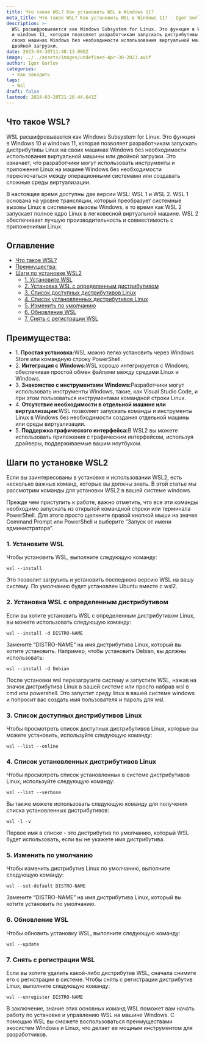 ```yaml
---
title: Что такое WSL? Как установить WSL в Windows 11?
meta_title: Что такое WSL? Как установить WSL в Windows 11? - Igor Gorlov
description: >-
  WSL расшифровывается как Windows Subsystem for Linux. Это функция в Windows 10
  и windows 11, которая позволяет разработчикам запускать дистрибутивы Linux на
  своих машинах Windows без необходимости использования виртуальной машины или
  двойной загрузки.
date: 2023-04-30T11:48:13.000Z
image: ../../assets/images/undefined-Apr-30-2023.avif
author: Igor Gorlov
categories:
  - Как закодить
tags:
  - Wsl
draft: false
lastmod: 2024-03-20T21:26:44.641Z
---
```


<h2 class="wp-block-heading" id="что-такое-wsl">Что такое WSL?</h2>

WSL расшифровывается как Windows Subsystem for Linux. Это функция в Windows 10 и windows 11, которая позволяет разработчикам запускать дистрибутивы Linux на своих машинах Windows без необходимости использования виртуальной машины или двойной загрузки. Это означает, что разработчики могут использовать инструменты и приложения Linux на машине Windows без необходимости переключаться между операционными системами или создавать сложные среды виртуализации.

В настоящее время доступны две версии WSL: WSL 1 и WSL 2. WSL 1 основана на уровне трансляции, который преобразует системные вызовы Linux в системные вызовы Windows, в то время как WSL 2 запускает полное ядро Linux в легковесной виртуальной машине. WSL 2 обеспечивает лучшую производительность и совместимость с приложениями Linux.

<!-- wp:rank-math/toc-block {"title":"Оглавление","headings":[{"key":"5229c9ec-7773-4428-8047-6e70d5f94715","content":"Что такое WSL?","level":2,"link":"#что-такое-wsl","disable":false,"isUpdated":false,"isGeneratedLink":true},{"key":"ecdc9e2b-12b4-4444-9f88-4b5e25bb2225","content":"Преимущества:","level":2,"link":"#преимущества","disable":false,"isUpdated":false,"isGeneratedLink":true},{"key":"b7dd49f2-b515-41c1-adac-ef9f21c1f73a","content":"Шаги по установке WSL2","level":2,"link":"#шаги-по-установке-wsl-2","disable":false,"isUpdated":false,"isGeneratedLink":true},{"key":"ae7b5419-c91a-4253-b730-a9444ba76b41","content":"1. Установите WSL","level":3,"link":"#1-установите-wsl","disable":false,"isUpdated":false,"isGeneratedLink":true},{"key":"2701a734-3eba-4c0c-9ff5-bf833c16f5b0","content":"2. Установка WSL с определенным дистрибутивом","level":3,"link":"#2-установка-wsl-с-определенным-дистрибутивом","disable":false,"isUpdated":false,"isGeneratedLink":true},{"key":"7f4fc354-3f39-4be8-8c82-17e4b5c1fd1d","content":"3. Список доступных дистрибутивов Linux","level":3,"link":"#3-список-доступных-дистрибутивов-linux","disable":false,"isUpdated":false,"isGeneratedLink":true},{"key":"0351dfea-4b50-4465-a719-3b723ab03bd3","content":"4. Список установленных дистрибутивов Linux","level":3,"link":"#4-список-установленных-дистрибутивов-linux","disable":false,"isUpdated":false,"isGeneratedLink":true},{"key":"ab798c13-bef1-4f90-a1ea-798ea26c17ca","content":"5. Изменить по умолчанию","level":3,"link":"#5-изменить-по-умолчанию","disable":false,"isUpdated":false,"isGeneratedLink":true},{"key":"18e22d64-25f9-49fa-a793-b2788bfa841d","content":"6. Обновление WSL","level":3,"link":"#6-обновление-wsl","disable":false,"isUpdated":false,"isGeneratedLink":true},{"key":"b1a2a313-c023-45f7-afd3-3d2a2e4d7478","content":"7. Снять с регистрации WSL","level":3,"link":"#7-снять-с-регистрации-wsl","disable":false,"isUpdated":false,"isGeneratedLink":true}],"listStyle":"ul"} -->
<div class="wp-block-rank-math-toc-block" id="rank-math-toc"><h2>Оглавление</h2><nav><ul><li class=""><a href="#что-такое-wsl">Что такое WSL?</a></li><li class=""><a href="#преимущества">Преимущества:</a></li><li class=""><a href="#шаги-по-установке-wsl-2">Шаги по установке WSL2</a><ul><li class=""><a href="#1-установите-wsl">1. Установите WSL</a></li><li class=""><a href="#2-установка-wsl-с-определенным-дистрибутивом">2. Установка WSL с определенным дистрибутивом</a></li><li class=""><a href="#3-список-доступных-дистрибутивов-linux">3. Список доступных дистрибутивов Linux</a></li><li class=""><a href="#4-список-установленных-дистрибутивов-linux">4. Список установленных дистрибутивов Linux</a></li><li class=""><a href="#5-изменить-по-умолчанию">5. Изменить по умолчанию</a></li><li class=""><a href="#6-обновление-wsl">6. Обновление WSL</a></li><li class=""><a href="#7-снять-с-регистрации-wsl">7. Снять с регистрации WSL</a></li></ul></li></ul></nav></div>
<!-- /wp:rank-math/toc-block -->

<h2 class="wp-block-heading" id="преимущества">Преимущества:</h2>

<!-- wp:list -->
<ul><!-- wp:list-item -->
<li>1. <strong>Простая установка:</strong>WSL можно легко установить через Windows Store или командную строку PowerShell.</li>
<!-- /wp:list-item -->

<!-- wp:list-item -->
<li>2. <strong>Интеграция с Windows:</strong>WSL хорошо интегрируется с Windows, обеспечивая простой обмен файлами между средами Linux и Windows.</li>
<!-- /wp:list-item -->

<!-- wp:list-item -->
<li>3. <strong>Знакомство с инструментами Windows:</strong>Разработчики могут использовать инструменты Windows, такие, как Visual Studio Code, и при этом пользоваться инструментами командной строки Linux.</li>
<!-- /wp:list-item -->

<!-- wp:list-item -->
<li>4. <strong>Отсутствие необходимости в отдельной машине или виртуализации:</strong>WSL позволяет запускать команды и инструменты Linux в Windows без необходимости создания отдельной машины или среды виртуализации.</li>
<!-- /wp:list-item -->

<!-- wp:list-item -->
<li>5. <strong>Поддержка графического интерфейса:</strong>В WSL2 вы можете использовать приложения с графическим интерфейсом, используя драйверы, поддерживаемые вашим ноутбуком.</li>
<!-- /wp:list-item --></ul>
<!-- /wp:list -->

<h2 class="wp-block-heading" id="шаги-по-установке-wsl-2">Шаги по установке WSL2</h2>

Если вы заинтересованы в установке и использовании WSL2, есть несколько важных команд, которые вы должны знать. В этой статье мы рассмотрим команды для установки WSL2 в вашей системе windows.

Прежде чем приступить к работе, важно отметить, что все эти команды необходимо запускать из открытой командной строки или терминала PowerShell. Для этого просто щелкните правой кнопкой мыши на значке Command Prompt или PowerShell и выберите ”Запуск от имени администратора”.

<!-- wp:heading {"level":3} -->
<h3 class="wp-block-heading" id="1-установите-wsl">1. Установите WSL</h3>

Чтобы установить WSL, выполните следующую команду:

<!-- wp:code -->
<pre class="wp-block-code"><code lang="bash" class="language-bash">wsl --install
</code></pre>
<!-- /wp:code -->

Это позволит загрузить и установить последнюю версию WSL на вашу систему. По умолчанию будет установлен Ubuntu вместе с wsl2.

<!-- wp:heading {"level":3} -->
<h3 class="wp-block-heading" id="2-установка-wsl-с-определенным-дистрибутивом">2. Установка WSL с определенным дистрибутивом</h3>

Если вы хотите установить WSL с определенным дистрибутивом Linux, вы можете использовать следующую команду:

<!-- wp:code -->
<pre class="wp-block-code"><code lang="bash" class="language-bash">wsl --install -d DISTRO-NAME
</code></pre>
<!-- /wp:code -->

Замените “DISTRO-NAME” на имя дистрибутива Linux, который вы хотите установить. Например, чтобы установить Debian, вы должны использовать:

<!-- wp:code -->
<pre class="wp-block-code"><code lang="bash" class="language-bash">wsl --install -d Debian
</code></pre>
<!-- /wp:code -->

После установки wsl перезагрузите систему и запустите WSL, нажав на значок дистрибутива Linux в вашей системе или просто набрав wsl в cmd или powershell. Это запустит среду linux в вашей системе windows и попросит вас создать имя пользователя и пароль для wsl.

<!-- wp:heading {"level":3} -->
<h3 class="wp-block-heading" id="3-список-доступных-дистрибутивов-linux">3.&nbsp;Список доступных дистрибутивов Linux</h3>

Чтобы просмотреть список доступных дистрибутивов Linux, которые вы можете установить, используйте следующую команду:

<!-- wp:code -->
<pre class="wp-block-code"><code lang="bash" class="language-bash">wsl --list --online
</code></pre>
<!-- /wp:code -->

<!-- wp:heading {"level":3} -->
<h3 class="wp-block-heading" id="4-список-установленных-дистрибутивов-linux">4.&nbsp;Список установленных дистрибутивов Linux</h3>

Чтобы просмотреть список установленных в системе дистрибутивов Linux, используйте следующую команду:

<!-- wp:code -->
<pre class="wp-block-code"><code lang="bash" class="language-bash">wsl --list --verbose
</code></pre>
<!-- /wp:code -->

Вы также можете использовать следующую команду для получения списка установленных дистрибутивов:

<!-- wp:code -->
<pre class="wp-block-code"><code lang="bash" class="language-bash">wsl -l -v
</code></pre>
<!-- /wp:code -->

Первое имя в списке - это дистрибутив по умолчанию, который WSL будет использовать, если вы не укажете имя дистрибутива.

<!-- wp:heading {"level":3} -->
<h3 class="wp-block-heading" id="5-изменить-по-умолчанию">5.&nbsp;Изменить по умолчанию</h3>

Чтобы изменить дистрибутив Linux по умолчанию, выполните следующую команду:

<!-- wp:code -->
<pre class="wp-block-code"><code lang="bash" class="language-bash">wsl --set-default DISTRO-NAME
</code></pre>
<!-- /wp:code -->

Замените “DISTRO-NAME” на имя дистрибутива Linux, который вы хотите установить по умолчанию.

<!-- wp:heading {"level":3} -->
<h3 class="wp-block-heading" id="6-обновление-wsl">6.&nbsp;Обновление WSL</h3>

Чтобы обновить установку WSL, выполните следующую команду:

<!-- wp:code -->
<pre class="wp-block-code"><code lang="bash" class="language-bash">wsl --update
</code></pre>
<!-- /wp:code -->

<!-- wp:heading {"level":3} -->
<h3 class="wp-block-heading" id="7-снять-с-регистрации-wsl">7.&nbsp;Снять с регистрации WSL</h3>

Если вы хотите удалить какой-либо дистрибутив WSL, сначала снимите его с регистрации в системе. Чтобы снять с регистрации дистрибутив Linux, выполните следующую команду:

<!-- wp:code -->
<pre class="wp-block-code"><code lang="bash" class="language-bash">wsl --unregister DISTRO-NAME
</code></pre>
<!-- /wp:code -->

В заключение, знание этих основных команд WSL поможет вам начать работу по установке и управлению WSL на машине Windows. С помощью WSL вы сможете воспользоваться преимуществами экосистем Windows и Linux, что делает ее мощным инструментом для разработчиков.
